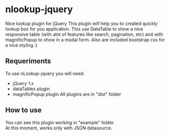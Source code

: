 # nlookup-jquery
Nice lookup plugin for jQuery
This plugin will help you to created quickly lookup box for you application.
This use DataTable to show a nice responsive table (with alot of features like search, pagination, etc) and with magnificPopup to show in a modal form.
Also are included bootstrap css for a nice styling :)

## Requeriments
To use nLookup-jquery you will need:
 - jQuery 1.x
 - dataTables plugin
 - magnificPopup plugin
 All plugins are in "dist" folder

## How to use
You can see this plugin working in "example" folder.	
At this moment, works only with JSON datasource.


